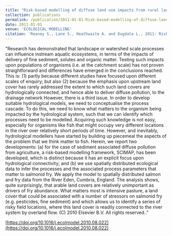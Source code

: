```yaml
---
title: "Risk-based modelling of diffuse land use impacts from rural landscapes upon salmonid fry abundance"
collection: publications
permalink: /publication/2011-01-01-Risk-based-modelling-of-diffuse-land-use-impacts-from-rural-landscapes-upon-salmonid-fry-abundance
date: 2011-01-01
venue: 'ECOLOGICAL MODELLING'
citation: 'Reaney S., Lane S., Heathwaite A. and Dugdale L., 2011: Risk-based modelling of diffuse land use impacts from rural landscapes upon salmonid fry abundance; ECOLOGICAL MODELLING, Volume 222, Issue 4, Pages 1016-1029; [https://doi.org/10.1016/j.ecolmodel.2010.08.022](https://doi.org/10.1016/j.ecolmodel.2010.08.022)'
---
```

"Research has demonstrated that landscape or watershed scale processes can influence instream aquatic ecosystems, in terms of the impacts of delivery of fine sediment, solutes and organic matter. Testing such impacts upon populations of organisms (i.e. at the catchment scale) has not proven straightforward and differences have emerged in the conclusions reached. This is: (1) partly because different studies have focused upon different scales of enquiry; but also (2) because the emphasis upon upstream land cover has rarely addressed the extent to which such land covers are hydrologically connected, and hence able to deliver diffuse pollution, to the drainage network However, there is a third issue. In order to develop suitable hydrological models, we need to conceptualise the process cascade. To do this, we need to know what matters to the organism being impacted by the hydrological system, such that we can identify which processes need to be modelled. Acquiring such knowledge is not easy, especially for organisms like fish that might occupy very different locations in the river over relatively short periods of time. However, and inevitably, hydrological modellers have started by building up piecemeal the aspects of the problem that we think matter to fish. Herein, we report two developments: (a) for the case of sediment associated diffuse pollution from agriculture, a risk-based modelling framework, SCIMAP, has been developed, which is distinct because it has an explicit focus upon hydrological connectivity; and (b) we use spatially distributed ecological data to infer the processes and the associated process parameters that matter to salmonid fry. We apply the model to spatially distributed salmon and fry data from the River Eden, Cumbria, England. The analysis shows, quite surprisingly, that arable land covers are relatively unimportant as drivers of fry abundance. What matters most is intensive pasture, a land cover that could be associated with a number of stressors on salmonid fry (e.g. pesticides, fine sediment) and which allows us to identify a series of risky field locations, where this land cover is readily connected to the river system by overland flow. (C) 2010 Elsevier B.V. All rights reserved.."

[https://doi.org/10.1016/j.ecolmodel.2010.08.022](https://doi.org/10.1016/j.ecolmodel.2010.08.022)
